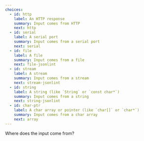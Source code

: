 ```yaml
---
choices:
  - id: http
    label: An HTTP response
    summary: Input comes from HTTP
    next: http
  - id: serial
    label: A serial port
    summary: Input comes from a serial port
    next: serial
  - id: file
    label: A file
    summary: Input comes from a file
    next: file-jsonlint
  - id: stream
    label: A stream
    summary: Input comes from a stream
    next: stream-jsonlint
  - id: string
    label: A string (like `String` or `const char*`)
    summary: Input comes from a string
    next: string-jsonlint
  - id: char-ptr
    label: A char array or pointer (like `char[]` or `char*`)
    summary: Input comes from a char array
    next: array
---
```


Where does the input come from?